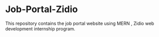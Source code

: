 # Job-Portal-Zidio
This repository contains the job portal website using MERN  , Zidio web development internship program.
